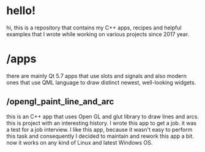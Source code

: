 # hello!
hi, this is a repository that contains my C++ apps, recipes and helpful examples that I wrote while working on various projects since 2017 year.

# /apps
there are mainly Qt 5.7 apps that use slots and signals and also modern ones that use QML language to draw distinct newest, well-looking widgets.

## /opengl_paint_line_and_arc
this is an C++ app that uses Open GL and glut library to draw lines and arcs. this is project with an interesting history. I wrote this app to get a job. it was a test for a job interview. I like this app, because it wasn't easy to perform this task and consequently I decided to maintain and rework this app a bit. now it works on any kind of Linux and latest Windows OS.